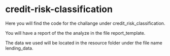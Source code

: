 # credit-risk-classification

Here you will find the code for the challange under credit_risk_classification.

You will have a report of the the analyze in the file report_template.

The data we used will be located in the resource folder under the file name lending_data.


